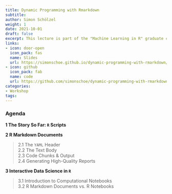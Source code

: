 ```yaml
---
title: Dynamic Programming with Rmarkdown
subtitle: 
author: Simon Schölzel
weight: 1
date: 2021-10-01
draft: false
excerpt: This lecture is part of the "Machine Learning in R" graduate course held at University of Münster, School of Business and Economics (winter term 2021/22).
links:
- icon: door-open
  icon_pack: fas
  name: Slides
  url: https://simonschoe.github.io/dynamic-programming-with-rmarkdown/
- icon: github
  icon_pack: fab
  name: code
  url: https://github.com/simonschoe/dynamic-programming-with-rmarkdown
categories:
- Workshop
tags:
---
```


### Agenda

**1 The Story So Far: `R` Scripts**

**2 R Markdown Documents**  
> 2.1 The `YAML` Header  
2.2 The Text Body  
2.3 Code Chunks & Output  
2.4 Generating High-Quality Reports
  
**3 Interactive Data Science in `R`**  
> 3.1 Introduction to Computational Notebooks  
3.2 R Markdown Documents vs. R Notebooks

